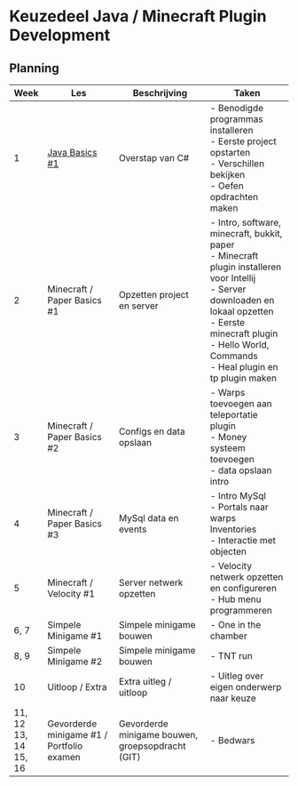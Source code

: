 # Keuzedeel Java / Minecraft Plugin Development #

## Planning ##
| Week                         | Les                                       | Beschrijving                                     | Taken                                                                                                                                                                                                                                       |
|------------------------------|-------------------------------------------|--------------------------------------------------|---------------------------------------------------------------------------------------------------------------------------------------------------------------------------------------------------------------------------------------------|
| 1                            | [Java Basics #1](/les1/readme.md)         | Overstap van C#                                  | - Benodigde programmas installeren<br />- Eerste project opstarten<br />- Verschillen bekijken<br />- Oefen opdrachten maken                                                                                                                |
| 2                            | Minecraft / Paper Basics #1               | Opzetten project en server                       | - Intro, software, minecraft, bukkit, paper<br />- Minecraft plugin installeren voor Intellij<br />- Server downloaden en lokaal opzetten<br />- Eerste minecraft plugin<br />- Hello World, Commands<br />- Heal plugin en tp plugin maken |
| 3                            | Minecraft / Paper Basics #2               | Configs en data opslaan                          | - Warps toevoegen aan teleportatie plugin<br />- Money systeem toevoegen<br />- data opslaan intro                                                                                                                                          |
| 4                            | Minecraft / Paper Basics #3               | MySql data en events                             | - Intro MySql<br />- Portals naar warps<br />Inventories<br />- Interactie met objecten                                                                                                                                                     |
| 5                            | Minecraft / Velocity #1                   | Server netwerk opzetten                          | - Velocity netwerk opzetten en configureren<br />- Hub menu programmeren                                                                                                                                                                    |
| 6, 7                         | Simpele Minigame #1                       | Simpele minigame bouwen                          | - One in the chamber                                                                                                                                                                                                                        |
| 8, 9                         | Simpele Minigame #2                       | Simpele minigame bouwen                          | - TNT run                                                                                                                                                                                                                                   |
| 10                           | Uitloop / Extra                           | Extra uitleg / uitloop                           | - Uitleg over eigen onderwerp naar keuze                                                                                                                                                                                                    |
| 11, 12<br/>13, 14<br/>15, 16 | Gevorderde minigame #1 / Portfolio examen | Gevorderde minigame bouwen, groepsopdracht (GIT) | - Bedwars                                                                                                                                                                                                                                   |


